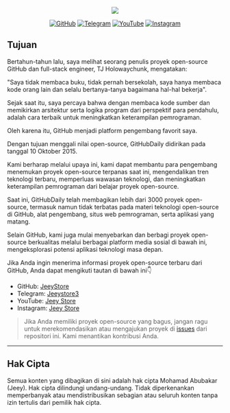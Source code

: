 <p align="center">
  <img src="https://raw.githubusercontent.com/GitHubDaily/GitHubDaily/master/assets/githubdaily_brand.png">
</p>

<p align="center">
  <a href="https://github.com/Mohamad99-gtub/Sosial-media-"><img src="https://img.shields.io/badge/GitHub-JeeyStore-blue" alt="GitHub"></a>
  <a href="https://t.me/Jeeystore3"><img src="https://img.shields.io/badge/Telegram-Jeeystore3-lightblue" alt="Telegram"></a>
  <a href="https://youtube.com/@jeey_store?si=Bv68Q9af_28_gOMl"><img src="https://img.shields.io/badge/YouTube-JeeyStore-red" alt="YouTube"></a>
  <a href="https://www.instagram.com/jeey_store01"><img src="https://img.shields.io/badge/Instagram-JeeyStore-orange" alt="Instagram"></a>
</p>

## Tujuan

Bertahun-tahun lalu, saya melihat seorang penulis proyek open-source GitHub dan full-stack engineer, TJ Holowaychunk, mengatakan:

"Saya tidak membaca buku, tidak pernah bersekolah, saya hanya membaca kode orang lain dan selalu bertanya-tanya bagaimana hal-hal bekerja".

Sejak saat itu, saya percaya bahwa dengan membaca kode sumber dan memikirkan arsitektur serta logika program dari perspektif para pendahulu, adalah cara terbaik untuk meningkatkan keterampilan pemrograman.

Oleh karena itu, GitHub menjadi platform pengembang favorit saya.

Dengan tujuan menggali nilai open-source, GitHubDaily didirikan pada tanggal 10 Oktober 2015.

Kami berharap melalui upaya ini, kami dapat membantu para pengembang menemukan proyek open-source terpanas saat ini, mengendalikan tren teknologi terbaru, memperluas wawasan teknologi, dan meningkatkan keterampilan pemrograman dari belajar proyek open-source.

Saat ini, GitHubDaily telah membagikan lebih dari 3000 proyek open-source, termasuk namun tidak terbatas pada materi teknologi open-source di GitHub, alat pengembang, situs web pemrograman, serta aplikasi yang matang.

Selain GitHub, kami juga mulai menyebarkan dan berbagi proyek open-source berkualitas melalui berbagai platform media sosial di bawah ini, mengeksplorasi potensi aplikasi teknologi masa depan.

Jika Anda ingin menerima informasi proyek open-source terbaru dari GitHub, Anda dapat mengikuti tautan di bawah ini👇

- GitHub: [JeeyStore](https://github.com/Mohamad99-gtub/Sosial-media-)
- Telegram: [Jeeystore3](https://t.me/Jeeystore3)
- YouTube: [Jeey Store](https://youtube.com/@jeey_store?si=Bv68Q9af_28_gOMl)
- Instagram: [Jeey Store](https://www.instagram.com/jeey_store01)

> Jika Anda memiliki proyek open-source yang bagus, jangan ragu untuk merekomendasikan atau mengajukan proyek di [issues](https://github.com/GitHubDaily/GitHubDaily/issues/new) dari repositori ini. Kami menantikan kontribusi Anda.

---

## Hak Cipta

Semua konten yang dibagikan di sini adalah hak cipta Mohamad Abubakar (Jeey). Hak cipta dilindungi undang-undang. Tidak diperkenankan memperbanyak atau mendistribusikan sebagian atau seluruh konten tanpa izin tertulis dari pemilik hak cipta.
